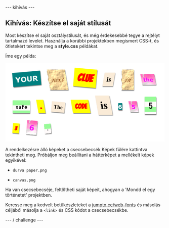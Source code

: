 \--- kihívás \---

## Kihívás: Készítse el saját stílusát

Most készítse el saját osztálystílusát, és még érdekesebbé tegye a rejtélyt tartalmazó levelet. Használja a korábbi projektekben megismert CSS-t, és ötletekért tekintse meg a **style.css** példákat.

Íme egy példa:

![screenshot](images/letter-fonts-challenge3.png)

A rendelkezésre álló képeket a csecsebecsék Képek fülére kattintva tekintheti meg. Próbáljon meg beállítani a háttérképet a mellékelt képek egyikével:

+ `durva paper.png`

+ `canvas.png`

Ha van csecsebecséje, feltöltheti saját képeit, ahogyan a 'Mondd el egy történetet' projektben.

Keresse meg a kedvelt betűkészleteket a <a href="http://jumpto.cc/web-fonts" target="_blank">jumpto.cc/web-fonts</a> és másolás céljából másolja a `<link>` és CSS kódot a csecsebecsékbe.

\--- / challenge \---
